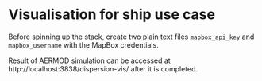 # Visualisation for ship use case

Before spinning up the stack, create two plain text files `mapbox_api_key` and `mapbox_username` with the MapBox credentials.

Result of AERMOD simulation can be accessed at http://localhost:3838/dispersion-vis/ after it is completed.